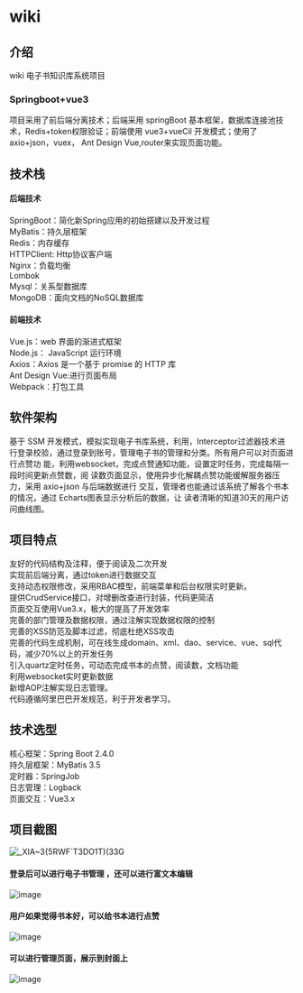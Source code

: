 # wiki

## 介绍
wiki 电子书知识库系统项目
### Springboot+vue3
项目采用了前后端分离技术；后端采用 springBoot 基本框架，数据库连接池技
术，Redis+token权限验证；前端使用 vue3+vueCil 开发模式；使用了 axio+json，vuex，
Ant Design Vue,router来实现页面功能。

## 技术栈
#### 后端技术
SpringBoot：简化新Spring应用的初始搭建以及开发过程  
MyBatis：持久层框架  
Redis：内存缓存  
HTTPClient: Http协议客户端  
Nginx：负载均衡  
Lombok  
Mysql：关系型数据库  
MongoDB：面向文档的NoSQL数据库  
#### 前端技术  
Vue.js：web 界面的渐进式框架  
Node.js： JavaScript 运行环境  
Axios：Axios 是一个基于 promise 的 HTTP 库  
Ant Design Vue:进行页面布局  
Webpack：打包工具  


## 软件架构
基于 SSM 开发模式，模拟实现电子书库系统，利用，Interceptor过滤器技术进
行登录校验，通过登录到账号，管理电子书的管理和分类。所有用户可以对页面进行点赞功
能，利用websocket，完成点赞通知功能，设置定时任务，完成每隔一段时间更新点赞数，阅
读数页面显示，使用异步化解耦点赞功能缓解服务器压力，采用 axio+json 与后端数据进行
交互，管理者也能通过该系统了解各个书本的情况，通过 Echarts图表显示分析后的数据，让
读者清晰的知道30天的用户访问曲线图。


## 项目特点
友好的代码结构及注释，便于阅读及二次开发  
实现前后端分离，通过token进行数据交互  
支持动态权限修改，采用RBAC模型，前端菜单和后台权限实时更新。  
提供CrudService接口，对增删改查进行封装，代码更简洁  
页面交互使用Vue3.x，极大的提高了开发效率  
完善的部门管理及数据权限，通过注解实现数据权限的控制  
完善的XSS防范及脚本过滤，彻底杜绝XSS攻击  
完善的代码生成机制，可在线生成domain、xml、dao、service、vue、sql代码，减少70%以上的开发任务  
引入quartz定时任务，可动态完成书本的点赞，阅读数，文档功能  
利用websocket实时更新数据  
新增AOP注解实现日志管理。  
代码遵循阿里巴巴开发规范，利于开发者学习。  



## 技术选型
核心框架：Spring Boot 2.4.0  
持久层框架：MyBatis 3.5  
定时器：SpringJob  
日志管理：Logback  
页面交互：Vue3.x  

## 项目截图
![_XIA~3{5RWF`T3DO1T)(33G](https://user-images.githubusercontent.com/116629035/198819779-e91bac40-c8c3-45bc-9c40-445d5797b5a7.png)

#### 登录后可以进行电子书管理 ，还可以进行富文本编辑
![image](https://user-images.githubusercontent.com/116629035/197733823-7874de7a-80f8-4b2c-a5b9-157691c76608.png)

#### 用户如果觉得书本好，可以给书本进行点赞
![image](https://user-images.githubusercontent.com/116629035/197734368-2f731020-73fc-4602-ba94-b4857d394c5d.png)

#### 可以进行管理页面，展示到封面上
![image](https://user-images.githubusercontent.com/116629035/197734744-c6657131-d142-4f79-8ba4-8d9d07bc6f52.png)


